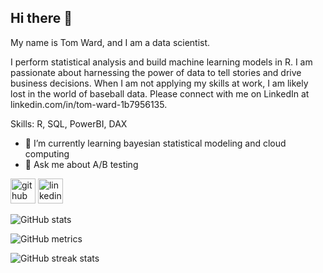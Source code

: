 ## Hi there 👋

My name is Tom Ward, and I am a data scientist.

I perform statistical analysis and build machine learning models in R. I am passionate about harnessing the power of data to tell stories and drive business decisions. When I am not applying my skills at work, I am likely lost in the world of baseball data. Please connect with me on LinkedIn at linkedin.com/in/tom-ward-1b7956135.

Skills: R, SQL, PowerBI, DAX

- 🌱 I’m currently learning bayesian statistical modeling and cloud computing 
- 💬 Ask me about A/B testing 


[<img src='https://cdn.jsdelivr.net/npm/simple-icons@3.0.1/icons/github.svg' alt='github' height='40'>](https://github.com/tomward9)  [<img src='https://cdn.jsdelivr.net/npm/simple-icons@3.0.1/icons/linkedin.svg' alt='linkedin' height='40'>](https://www.linkedin.com/in/tom-ward-1b7956135/)  

![GitHub stats](https://github-readme-stats.vercel.app/api?username=tomward9&show_icons=true)  

![GitHub metrics](https://metrics.lecoq.io/tomward9)  

![GitHub streak stats](https://streak-stats.demolab.com/?user=tomward9)  



